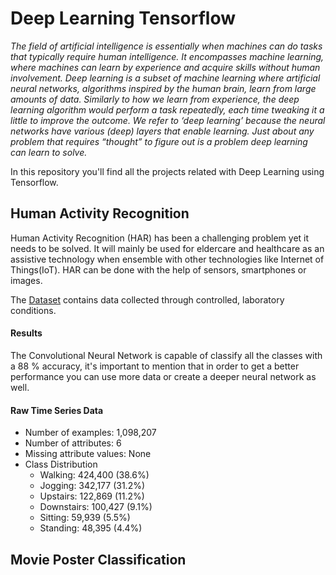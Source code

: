 # Deep Learning Tensorflow

_The field of artificial intelligence is essentially when machines can do tasks that typically require human intelligence. It encompasses machine learning, where machines can learn by experience and acquire skills without human involvement. Deep learning is a subset of machine learning where artificial neural networks, algorithms inspired by the human brain, learn from large amounts of data. Similarly to how we learn from experience, the deep learning algorithm would perform a task repeatedly, each time tweaking it a little to improve the outcome. We refer to ‘deep learning’ because the neural networks have various (deep) layers that enable learning. Just about any problem that requires “thought” to figure out is a problem deep learning can learn to solve._

In this repository you'll find all the projects related with Deep Learning using Tensorflow.

## Human Activity Recognition

Human Activity Recognition (HAR) has been a challenging problem yet it needs to be solved. It will mainly be used for eldercare and healthcare as an assistive technology when ensemble with other technologies like Internet of Things(IoT). HAR can be done with the help of sensors, smartphones or images.

The [Dataset](https://www.cis.fordham.edu/wisdm/dataset.php) contains data collected through controlled, laboratory conditions.

#### Results

The Convolutional Neural Network is capable of classify all the classes with a 88 % accuracy, it's important to mention that in order to get a better performance you can use more data or create a deeper neural network as well.

#### Raw Time Series Data
* Number of examples: 1,098,207
* Number of attributes: 6
* Missing attribute values: None
* Class Distribution
    * Walking: 424,400 (38.6%)
    * Jogging: 342,177 (31.2%)
    * Upstairs: 122,869 (11.2%)
    * Downstairs: 100,427 (9.1%)
    * Sitting: 59,939 (5.5%)
    * Standing: 48,395 (4.4%)
 
## Movie Poster Classification
